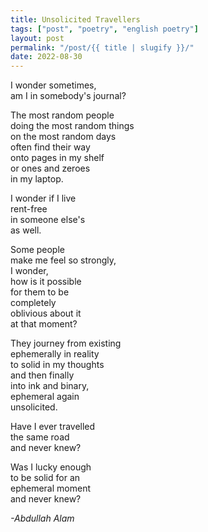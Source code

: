```yaml
---
title: Unsolicited Travellers
tags: ["post", "poetry", "english poetry"]
layout: post
permalink: "/post/{{ title | slugify }}/"
date: 2022-08-30
---
```

I wonder sometimes,\
am I in somebody's journal?

The most random people\
doing the most random things\
on the most random days\
often find their way\
onto pages in my shelf\
or ones and zeroes\
in my laptop.

I wonder if I live\
rent-free\
in someone else's\
as well.

Some people\
make me feel so strongly,\
I wonder,\
how is it possible\
for them to be\
completely\
oblivious about it\
at that moment?

They journey from existing\
ephemerally in reality\
to solid in my thoughts\
and then finally\
into ink and binary,\
ephemeral again\
unsolicited.

Have I ever travelled\
the same road\
and never knew?

Was I lucky enough\
to be solid for an\
ephemeral moment\
and never knew?

*-Abdullah Alam*